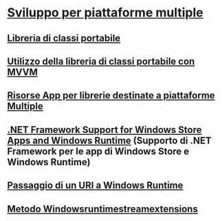 # [Sviluppo per piattaforme multiple](index.md)
## [Libreria di classi portabile](cross-platform-development-with-the-portable-class-library.md)
## [Utilizzo della libreria di classi portabile con MVVM](using-portable-class-library-with-model-view-view-model.md)
## [Risorse App per librerie destinate a piattaforme Multiple](app-resources-for-libraries-that-target-multiple-platforms.md)
## [.NET Framework Support for Windows Store Apps and Windows Runtime](support-for-windows-store-apps-and-windows-runtime.md) (Supporto di .NET Framework per le app di Windows Store e Windows Runtime)
## [Passaggio di un URI a Windows Runtime](passing-a-uri-to-the-windows-runtime.md)
## [Metodo Windowsruntimestreamextensions](windowsruntimestreamextensions-asrandomaccessstream-method.md)
